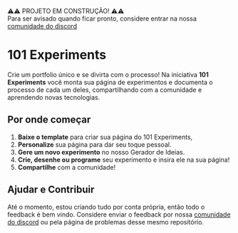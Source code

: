 ⚠⚠ PROJETO EM CONSTRUÇÃO! ⚠⚠ <br>
Para ser avisado quando ficar pronto, considere entrar na nossa [comunidade do discord](https://discord.gg/C9z6A9Dt9B)

# 101 Experiments
Crie um portfolio único e se divirta com o processo! Na iniciativa **101 Experiments** você monta sua página de experimentos e documenta o processo de cada um deles, compartilhando com a comunidade e aprendendo novas tecnologias.

## Por onde começar
1. **Baixe o template** para criar sua página do 101 Experiments,
2. **Personalize** sua página para dar seu toque pessoal.
3. **Gere um novo experimento** no nosso Gerador de Ideias.
4. **Crie, desenhe ou programe** seu experimento e insira ele na sua página!
5. **Compartilhe** com a comunidade!

## Ajudar e Contribuir
Até o momento, estou criando tudo por conta própria, então todo o feedback é bem vindo.
Considere enviar o feedback por nossa [comunidade do discord](https://discord.gg/C9z6A9Dt9B) ou pela página de problemas desse mesmo repositório.